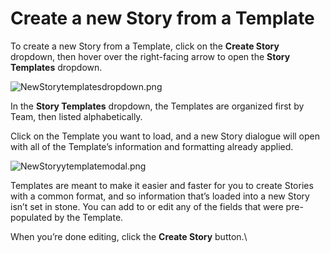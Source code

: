 # Create a new Story from a Template

To create a new Story from a Template, click on the **Create Story** dropdown, then hover over the right-facing arrow to open the **Story Templates** dropdown.

![NewStorytemplatesdropdown.png](https://help.shortcut.com/hc/article_attachments/12313531451412)

In the **Story Templates** dropdown, the Templates are organized first by Team, then listed alphabetically.

Click on the Template you want to load, and a new Story dialogue will open with all of the Template’s information and formatting already applied.\
&#x20;

![NewStoryytemplatemodal.png](https://help.shortcut.com/hc/article_attachments/12313538054164)

Templates are meant to make it easier and faster for you to create Stories with a common format, and so information that’s loaded into a new Story isn’t set in stone. You can add to or edit any of the fields that were pre-populated by the Template.

When you’re done editing, click the **Create Story** button.\
